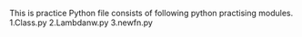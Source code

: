 This is practice Python file consists of following python practising modules.
1.Class.py
2.Lambdanw.py
3.newfn.py
